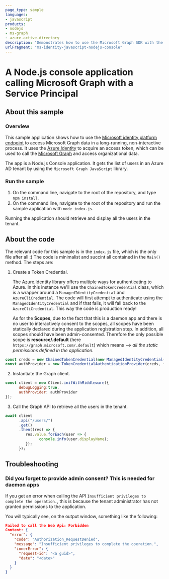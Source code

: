 ```yaml
---
page_type: sample
languages:
- javascript
products:
- nodejs
- ms-graph
- azure-active-directory
description: "Demonstrates how to use the Microsoft Graph SDK with the Azure.Identity in a console application using the application's own identity (client credentials flow)"
urlFragment: "ms-identity-javascript-nodejs-console"
---
```


# A Node.js console application calling Microsoft Graph with a Service Principal

## About this sample

### Overview

   This sample application shows how to use the [Microsoft identity platform endpoint](http://aka.ms/aadv2) to access Microsoft Graph data in a long-running, non-interactive process.  It uses the [Azure.Identity](https://github.com/Azure/azure-sdk-for-js/tree/main/sdk/identity/identity) to acquire an access token, which can be used to call the [Microsoft Graph](https://graph.microsoft.io) and access organizational data.

   The app is a Node.js Console application. It gets the list of users in an Azure AD tenant by using the `Microsoft Graph JavaScript` library.

### Run the sample

1. On the command line, navigate to the root of the repository, and type `npm install`.
1. On the command line, navigate to the root of the repository and run the sample application with `node index.js`.

Running the application should retrieve and display all the users in the tenant.

## About the code

The relevant code for this sample is in the `index.js` file, which is the only file after all :) The code is minimalist and succint all contained in the `Main()` method. The steps are:

1. Create a Token Credential.

   The Azure.Identity library offers multiple ways for authenticating to Azure. In this instance we'll use the `ChainedTokenCredential` class, which is a wrapper around a `ManagedIdentityCredential` and `AzureCliCredential`. The code will first attempt to authenticate using the `ManagedIdentityCredential` and if that fails, it will fall back to the `AzureCliCredential`. This way the code is production ready!
   
   As for the **Scopes**, due to the fact that this is a daemon app and there is no user to interactively consent to the scopes, all scopes have been statically declared during the application registration step. In addition, all scopes should have been admin-consented. Therefore the only possible scope is **resource/.default** (here `https://graph.microsoft.com/.default`) which means --> *all the static permissions defined in the application*.

```JavaScript
const creds = new ChainedTokenCredential(new ManagedIdentityCredential(), new AzureCliCredential());
const authProvider = new TokenCredentialAuthenticationProvider(creds, { scopes: ["https://graph.microsoft.com/.default"] });

```

2. Instantiate the Graph client.

```JavaScript
const client = new Client.initWithMiddleware({
      debugLogging:true,
      authProvider: authProvider
});
```

3. Call the Graph API to retrieve all the users in the tenant.

```javaScript
await client
      .api("/users/")
      .get()
      .then((res) => {
         res.value.forEach(user => {
               console.info(user.displayName);
         });
      });

```

## Troubleshooting

### Did you forget to provide admin consent? This is needed for daemon apps

If you get an error when calling the API `Insufficient privileges to complete the operation.`, this is because the tenant administrator has not granted permissions
to the application.

You will typically see, on the output window, something like the following:

```Json
Failed to call the Web Api: Forbidden
Content: {
  "error": {
    "code": "Authorization_RequestDenied",
    "message": "Insufficient privileges to complete the operation.",
    "innerError": {
      "request-id": "<a guid>",
      "date": "<date>"
    }
  }
}
```





